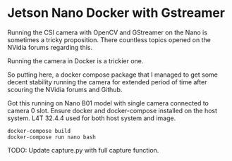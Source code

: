 Jetson Nano Docker with Gstreamer
=================================

Running the CSI camera with OpenCV and GStreamer on the Nano is sometimes a tricky proposition. 
There countless topics opened on the NVidia forums regarding this. 

Running the camera in Docker is a trickier one. 

So putting here, a docker compose package that I managed to get some decent stability 
running the camera for extended period of time after scouring the NVidia forums and Github.

Got this running on Nano B01 model with single camera connected to camera 0 slot. 
Ensure docker and docker-compose installed on the host system.
L4T 32.4.4 used for both host system and image. 

```
docker-compose build
docker-compose run nano bash
```

TODO: Update capture.py with full capture function. 
